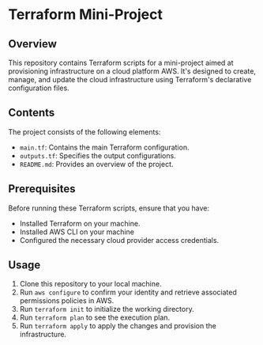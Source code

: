 # Terraform Mini-Project

## Overview

This repository contains Terraform scripts for a mini-project aimed at provisioning infrastructure on a cloud platform AWS. It's designed to create, manage, and update the cloud infrastructure using Terraform's declarative configuration files.

## Contents
The project consists of the following elements:
- `main.tf`: Contains the main Terraform configuration.
- `outputs.tf`: Specifies the output configurations.
- `README.md`: Provides an overview of the project.

## Prerequisites
Before running these Terraform scripts, ensure that you have:
- Installed Terraform on your machine.
- Installed AWS CLI on your machine
- Configured the necessary cloud provider access credentials.

## Usage
1. Clone this repository to your local machine.
2. Run `aws configure` to confirm your identity and retrieve associated permissions policies in AWS.
3. Run `terraform init` to initialize the working directory.
4. Run `terraform plan` to see the execution plan.
5. Run `terraform apply` to apply the changes and provision the infrastructure.
